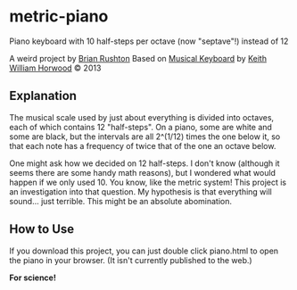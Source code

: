 # metric-piano
Piano keyboard with 10 half-steps per octave (now "septave"!) instead of 12

A weird project by [Brian Rushton](http://brianrushton.blogspot.com/)
Based on [Musical Keyboard](https://keithwhor.com/music/) by [Keith William Horwood](https://keithwhor.com/) © 2013

## Explanation
The musical scale used by just about everything is divided into octaves, each of which contains 12 "half-steps". On a piano, some are white and some are black, but the intervals are all 2^(1/12) times the one below it, so that each note has a frequency of twice that of the one an octave below.

One might ask how we decided on 12 half-steps. I don't know (although it seems there are some handy math reasons), but I wondered what would happen if we only used 10. You know, like the metric system! This project is an investigation into that question. My hypothesis is that everything will sound... just terrible. This might be an absolute abomination.

## How to Use
If you download this project, you can just double click piano.html to open the piano in your browser. (It isn't currently published to the web.)

**For science!**
